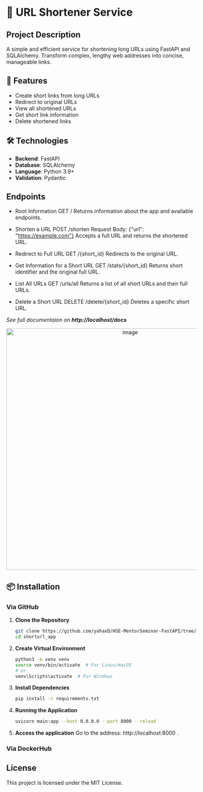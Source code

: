 # 🔗 URL Shortener Service

## Project Description

A simple and efficient service for shortening long URLs using FastAPI and SQLAlchemy. Transform complex, lengthy web addresses into concise, manageable links.

## 🚀 Features

- Create short links from long URLs
- Redirect to original URLs
- View all shortened URLs
- Get short link information
- Delete shortened links

## 🛠 Technologies

- **Backend**: FastAPI
- **Database**: SQLAlchemy
- **Language**: Python 3.9+
- **Validation**: Pydantic

## Endpoints
 
* Root Information
	GET /
	Returns information about the app and available endpoints.
	
* Shorten a URL
	POST /shorten
	Request Body: {"url": "https://example.com"}
	Accepts a full URL and returns the shortened URL.
	
* Redirect to Full URL
	GET /{short_id}
	Redirects to the original URL.

* Get Information for a Short URL
	GET /stats/{short_id}
	Returns short identifier and the original full URL.
	
* List All URLs
	GET /urls/all
	Returns a list of all short URLs and their full URLs.

* Delete a Short URL
	DELETE /delete/{short_id}
	Deletes a specific short URL.
	
*See full documentaion on* ***http://localhost/docs***

<div align="center">
    <img alt="image" src="https://github.com/user-attachments/assets/00572278-1deb-4446-a5ba-17e0c251fd97" width="640">
</div>
	
## 📦 Installation

### Via GitHub

1. **Clone the Repository**

	```bash
	git clone https://github.com/yahaxD/HSE-MentorSeminar-FastAPI/tree/main
	cd shorturl_app
	```

2. **Create Virtual Environment**

	```bash
	python3 -m venv venv
	source venv/bin/activate  # For Linux/macOS
	# or
	venv\Scripts\activate  # For Windows
	```
	
3. **Install Dependencies**
	
	```bash
	pip install -r requirements.txt
	```
	
4. **Running the Application**
	
	```bash
   uvicorn main:app --host 0.0.0.0 --port 8000 --reload
   ```
   
5. **Access the application**
   Go to the address: http://localhost:8000 .
   


### Via DockerHub


## License

This project is licensed under the MIT License.
